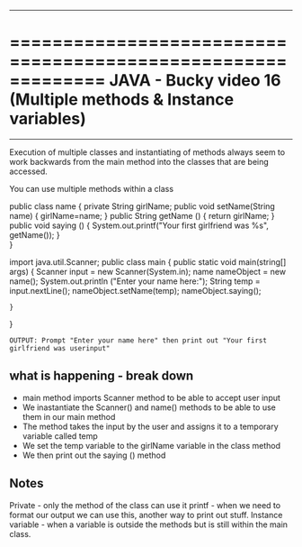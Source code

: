 *************************************************************
=============================================================
JAVA - Bucky video 16 (Multiple methods & Instance variables)
=============================================================
*************************************************************

Execution of multiple classes and instantiating of methods always seem to work backwards from the main method into the classes that are being accessed.

You can use multiple methods within a class

public class name {
	private String girlName;
	public void setName(String name)
	{
		girlName=name;
	}
	public String getName () {
		return girlName;
	}
	public void saying () 
	{
		System.out.printf("Your first girlfriend was %s", getName());
	}	
}

import java.util.Scanner;
public class main {
	public static void main(string[] args)
	{
		Scanner input = new Scanner(System.in);
		name nameObject = new name();
		System.out.println ("Enter your name here:");
		String temp = input.nextLine();
		nameObject.setName(temp);
		nameObject.saying();

	}
}

	OUTPUT: Prompt "Enter your name here" then print out "Your first 		girlfriend was userinput" 


what is happening - break down
------------------------------

- main method imports Scanner method to be able to accept user input
- We inastantiate the Scanner() and name() methods to be able to use them in our main method
- The method takes the input by the user and assigns it to a temporary variable called temp
- We set the temp variable to the girlName variable in the class method
- We then print out the saying () method 

Notes
-----

Private - only the method of the class can use it
printf - when we need to format our output we can use this, another way to print out stuff.
Instance variable - when a variable is outside the methods but is still within the main class.

